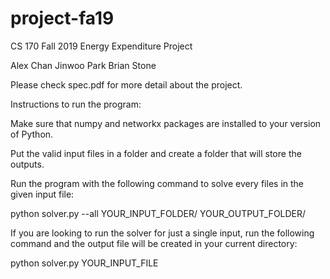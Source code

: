 # project-fa19
CS 170 Fall 2019 Energy Expenditure Project

Alex Chan
Jinwoo Park
Brian Stone

Please check spec.pdf for more detail about the project.

Instructions to run the program:

Make sure that numpy and networkx packages are installed to your version of Python.

Put the valid input files in a folder and create a folder that will store the outputs.

Run the program with the following command to solve every files in the given input file:

python solver.py --all YOUR_INPUT_FOLDER/ YOUR_OUTPUT_FOLDER/

If you are looking to run the solver for just a single input, run the following command and the output file will be created in your current directory:

python solver.py YOUR_INPUT_FILE
